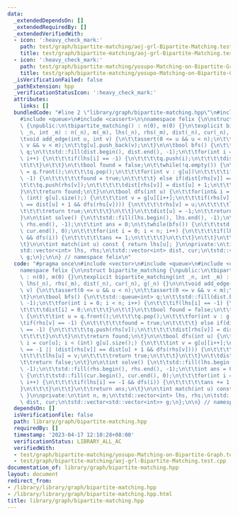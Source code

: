```yaml
---
data:
  _extendedDependsOn: []
  _extendedRequiredBy: []
  _extendedVerifiedWith:
  - icon: ':heavy_check_mark:'
    path: test/graph/bipartite-matching/aoj-grl-Bipartite-Matching.test.cpp
    title: test/graph/bipartite-matching/aoj-grl-Bipartite-Matching.test.cpp
  - icon: ':heavy_check_mark:'
    path: test/graph/bipartite-matching/yosupo-Matching-on-Bipartite-Graph.test.cpp
    title: test/graph/bipartite-matching/yosupo-Matching-on-Bipartite-Graph.test.cpp
  _isVerificationFailed: false
  _pathExtension: hpp
  _verificationStatusIcon: ':heavy_check_mark:'
  attributes:
    links: []
  bundledCode: "#line 2 \"library/graph/bipartite-matching.hpp\"\n#include <vector>\n\
    #include <queue>\n#include <cassert>\n\nnamespace felix {\n\nstruct bipartite_matching\
    \ {\npublic:\n\tbipartite_matching() : n(0), m(0) {}\n\texplicit bipartite_matching(int\
    \ _n, int _m) : n(_n), m(_m), lhs(_n), rhs(_m), dist(_n), cur(_n), g(_n) {}\n\n\
    \tvoid add_edge(int u, int v) {\n\t\tassert(0 <= u && u < n);\n\t\tassert(0 <=\
    \ v && v < m);\n\t\tg[u].push_back(v);\n\t}\n\n\tbool bfs() {\n\t\tstd::queue<int>\
    \ q;\n\t\tstd::fill(dist.begin(), dist.end(), -1);\n\t\tfor(int i = 0; i < n;\
    \ i++) {\n\t\t\tif(lhs[i] == -1) {\n\t\t\t\tq.push(i);\n\t\t\t\tdist[i] = 0;\n\
    \t\t\t}\n\t\t}\n\t\tbool found = false;\n\t\twhile(!q.empty()) {\n\t\t\tint u\
    \ = q.front();\n\t\t\tq.pop();\n\t\t\tfor(int v : g[u])\n\t\t\t\tif(rhs[v] ==\
    \ -1) {\n\t\t\t\t\tfound = true;\n\t\t\t\t} else if(dist[rhs[v]] == -1) {\n\t\t\
    \t\t\tq.push(rhs[v]);\n\t\t\t\t\tdist[rhs[v]] = dist[u] + 1;\n\t\t\t\t}\n\t\t\
    }\n\t\treturn found;\n\t}\n\n\tbool dfs(int u) {\n\t\tfor(int& i = cur[u]; i <\
    \ (int) g[u].size();) {\n\t\t\tint v = g[u][i++];\n\t\t\tif(rhs[v] == -1 || (dist[rhs[v]]\
    \ == dist[u] + 1 && dfs(rhs[v]))) {\n\t\t\t\trhs[v] = u;\n\t\t\t\tlhs[u] = v;\n\
    \t\t\t\treturn true;\n\t\t\t}\n\t\t}\n\t\tdist[u] = -1;\n\t\treturn false;\n\t\
    }\n\n\tint solve() {\n\t\tstd::fill(lhs.begin(), lhs.end(), -1);\n\t\tstd::fill(rhs.begin(),\
    \ rhs.end(), -1);\n\t\tint ans = 0;\n\t\twhile(bfs()) {\n\t\t\tstd::fill(cur.begin(),\
    \ cur.end(), 0);\n\t\t\tfor(int i = 0; i < n; i++) {\n\t\t\t\tif(lhs[i] == -1\
    \ && dfs(i)) {\n\t\t\t\t\tans += 1;\n\t\t\t\t}\n\t\t\t}\n\t\t}\n\t\treturn ans;\n\
    \t}\n\n\tint match(int u) const { return lhs[u]; }\n\nprivate:\n\tint n, m;\n\t\
    std::vector<int> lhs, rhs;\n\tstd::vector<int> dist, cur;\n\tstd::vector<std::vector<int>>\
    \ g;\n};\n\n} // namespace felix\n"
  code: "#pragma once\n#include <vector>\n#include <queue>\n#include <cassert>\n\n\
    namespace felix {\n\nstruct bipartite_matching {\npublic:\n\tbipartite_matching()\
    \ : n(0), m(0) {}\n\texplicit bipartite_matching(int _n, int _m) : n(_n), m(_m),\
    \ lhs(_n), rhs(_m), dist(_n), cur(_n), g(_n) {}\n\n\tvoid add_edge(int u, int\
    \ v) {\n\t\tassert(0 <= u && u < n);\n\t\tassert(0 <= v && v < m);\n\t\tg[u].push_back(v);\n\
    \t}\n\n\tbool bfs() {\n\t\tstd::queue<int> q;\n\t\tstd::fill(dist.begin(), dist.end(),\
    \ -1);\n\t\tfor(int i = 0; i < n; i++) {\n\t\t\tif(lhs[i] == -1) {\n\t\t\t\tq.push(i);\n\
    \t\t\t\tdist[i] = 0;\n\t\t\t}\n\t\t}\n\t\tbool found = false;\n\t\twhile(!q.empty())\
    \ {\n\t\t\tint u = q.front();\n\t\t\tq.pop();\n\t\t\tfor(int v : g[u])\n\t\t\t\
    \tif(rhs[v] == -1) {\n\t\t\t\t\tfound = true;\n\t\t\t\t} else if(dist[rhs[v]]\
    \ == -1) {\n\t\t\t\t\tq.push(rhs[v]);\n\t\t\t\t\tdist[rhs[v]] = dist[u] + 1;\n\
    \t\t\t\t}\n\t\t}\n\t\treturn found;\n\t}\n\n\tbool dfs(int u) {\n\t\tfor(int&\
    \ i = cur[u]; i < (int) g[u].size();) {\n\t\t\tint v = g[u][i++];\n\t\t\tif(rhs[v]\
    \ == -1 || (dist[rhs[v]] == dist[u] + 1 && dfs(rhs[v]))) {\n\t\t\t\trhs[v] = u;\n\
    \t\t\t\tlhs[u] = v;\n\t\t\t\treturn true;\n\t\t\t}\n\t\t}\n\t\tdist[u] = -1;\n\
    \t\treturn false;\n\t}\n\n\tint solve() {\n\t\tstd::fill(lhs.begin(), lhs.end(),\
    \ -1);\n\t\tstd::fill(rhs.begin(), rhs.end(), -1);\n\t\tint ans = 0;\n\t\twhile(bfs())\
    \ {\n\t\t\tstd::fill(cur.begin(), cur.end(), 0);\n\t\t\tfor(int i = 0; i < n;\
    \ i++) {\n\t\t\t\tif(lhs[i] == -1 && dfs(i)) {\n\t\t\t\t\tans += 1;\n\t\t\t\t\
    }\n\t\t\t}\n\t\t}\n\t\treturn ans;\n\t}\n\n\tint match(int u) const { return lhs[u];\
    \ }\n\nprivate:\n\tint n, m;\n\tstd::vector<int> lhs, rhs;\n\tstd::vector<int>\
    \ dist, cur;\n\tstd::vector<std::vector<int>> g;\n};\n\n} // namespace felix\n"
  dependsOn: []
  isVerificationFile: false
  path: library/graph/bipartite-matching.hpp
  requiredBy: []
  timestamp: '2023-04-17 12:10:28+08:00'
  verificationStatus: LIBRARY_ALL_AC
  verifiedWith:
  - test/graph/bipartite-matching/yosupo-Matching-on-Bipartite-Graph.test.cpp
  - test/graph/bipartite-matching/aoj-grl-Bipartite-Matching.test.cpp
documentation_of: library/graph/bipartite-matching.hpp
layout: document
redirect_from:
- /library/library/graph/bipartite-matching.hpp
- /library/library/graph/bipartite-matching.hpp.html
title: library/graph/bipartite-matching.hpp
---
```

